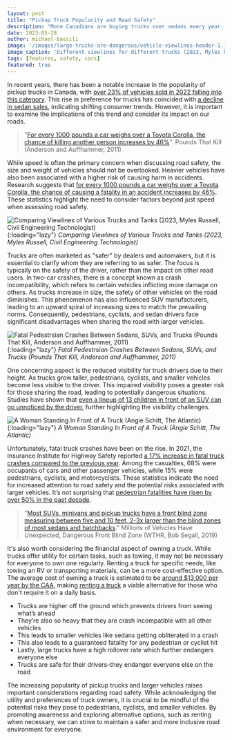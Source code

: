 ```yaml
---
layout: post
title: "Pickup Truck Popularity and Road Safety"
description: "More Canadians are buying trucks over sedans every year. Let’s look at the numbers to see how “safe” trucks really are on our roads."
date: 2023-05-28
author: michael-bassili
image: '/images/large-trucks-are-dangerous/vehicle-viewlines-header-1.jpg'
image_caption: 'Different viewlines for different trucks (2023, Myles Russell, Civil Engineering Technologist)'
tags: [features, safety, cars]
featured: true
---
```


In recent years, there has been a notable increase in the popularity of pickup trucks in Canada, with [over 23% of vehicles sold in 2022 falling into this category](https://www150.statcan.gc.ca/t1/tbl1/en/tv.action?pid=2010000201). This rise in preference for trucks has coincided with [a decline in sedan sales](https://www150.statcan.gc.ca/t1/tbl1/en/tv.action?pid=2010000201), indicating shifting consumer trends. However, it is important to examine the implications of this trend and consider its impact on our roads.

> "[For every 1000 pounds a car weighs over a Toyota Corolla, the chance of killing another person increases by 46%](https://www.nber.org/system/files/working_papers/w17170/w17170.pdf)". Pounds That Kill (Anderson and Auffhammer, 2011)

While speed is often the primary concern when discussing road safety, the size and weight of vehicles should not be overlooked. Heavier vehicles have also been associated with a higher risk of causing harm in accidents. Research suggests that [for every 1000 pounds a car weighs over a Toyota Corolla, the chance of causing a fatality in an accident increases by 46%](https://www.nber.org/system/files/working_papers/w17170/w17170.pdf). These statistics highlight the need to consider factors beyond just speed when assessing road safety.

![Comparing Viewlines of Various Trucks and Tanks (2023, Myles Russell, Civil Engineering Technologist)]({{site.baseurl}}/images/large-trucks-are-dangerous/vehicle-viewlines-1.jpg){:loading="lazy"}
*Comparing Viewlines of Various Trucks and Tanks (2023, Myles Russell, Civil Engineering Technologist)*

Trucks are often marketed as "safer" by dealers and automakers, but it is essential to clarify whom they are referring to as safer. The focus is typically on the safety of the driver, rather than the impact on other road users. In two-car crashes, there is a concept known as crash incompatibility, which refers to certain vehicles inflicting more damage on others. As trucks increase in size, the safety of other vehicles on the road diminishes. This phenomenon has also influenced SUV manufacturers, leading to an upward spiral of increasing sizes to match the prevailing norms. Consequently, pedestrians, cyclists, and sedan drivers face significant disadvantages when sharing the road with larger vehicles.

![Fatal Pedestrsian Crashes Between Sedans, SUVs, and Trucks (Pounds That Kill, Anderson and Auffhammer, 2011)]({{site.baseurl}}/images/large-trucks-are-dangerous/fatal-pedestrian-crashes-us-1.jpeg){:loading="lazy"}
*Fatal Pedestrsian Crashes Between Sedans, SUVs, and Trucks (Pounds That Kill, Anderson and Auffhammer, 2011)*

One concerning aspect is the reduced visibility for truck drivers due to their height. As trucks grow taller, pedestrians, cyclists, and smaller vehicles become less visible to the driver. This impaired visibility poses a greater risk for those sharing the road, leading to potentially dangerous situations. Studies have shown that [even a lineup of 13 children in front of an SUV can go unnoticed by the driver](https://www.wthr.com/article/news/investigations/13-investigates/13-investigates-millions-vehicles-have-unexpected-dangerous-front-blind-zone/531-9521c471-3bc1-4b55-b860-3363f0954b3b), further highlighting the visibility challenges.

![A Woman Standing In Front of A Truck (Angie Schitt, The Atlantic)]({{site.baseurl}}/images/large-trucks-are-dangerous/truck-person-1.jpg){:loading="lazy"}
*A Woman Standing In Front of A Truck (Angie Schitt, The Atlantic)*

Unfortunately, fatal truck crashes have been on the rise. In 2021, the Insurance Institute for Highway Safety reported [a 17% increase in fatal truck crashes compared to the previous year](https://www.iihs.org/topics/fatality-statistics/detail/large-trucks). Among the casualties, 68% were occupants of cars and other passenger vehicles, while 15% were pedestrians, cyclists, and motorcyclists. These statistics indicate the need for increased attention to road safety and the potential risks associated with larger vehicles. It’s not surprising that [pedestrian fatalities have risen by over 50% in the past decade](https://www.ghsa.org/resources/news-releases/GHSA/Ped-Spotlight-Full-Report22).

> "[Most SUVs, minivans and pickup trucks have a front blind zone measuring between five and 10 feet, 2-3x larger than the blind zones of most sedans and hatchbacks](https://www.wthr.com/article/news/investigations/13-investigates/13-investigates-millions-vehicles-have-unexpected-dangerous-front-blind-zone/531-9521c471-3bc1-4b55-b860-3363f0954b3b)." Millions of Vehicles Have Unexpected, Dangerous Front Blind Zone (WTHR, Bob Segall, 2019)

It's also worth considering the financial aspect of owning a truck. While trucks offer utility for certain tasks, such as towing, it may not be necessary for everyone to own one regularly. Renting a truck for specific needs, like towing an RV or transporting materials, can be a more cost-effective option. The average cost of owning a truck is estimated to be [around $13,000 per year by the CAA](https://globalnews.ca/news/3832649/car-ownership-costs-public-transit-canada/), making [renting a truck](https://www.ca.kayak.com/Nanaimo-Pick-up-truck-Rentals.29269.cpk.ksp) a viable alternative for those who don't require it on a daily basis.

- Trucks are higher off the ground which prevents drivers from seeing what’s ahead
- They’re also so heavy that they are crash incompatible with all other vehicles
- This leads to smaller vehicles like sedans getting obliterated in a crash
- This also leads to a guaranteed fatality for any pedestrian or cyclist hit
- Lastly, large trucks have a high rollover rate which further endangers everyone else
- Trucks are safe for their drivers–they endanger everyone else on the road

The increasing popularity of pickup trucks and larger vehicles raises important considerations regarding road safety. While acknowledging the utility and preferences of truck owners, it is crucial to be mindful of the potential risks they pose to pedestrians, cyclists, and smaller vehicles. By promoting awareness and exploring alternative options, such as renting when necessary, we can strive to maintain a safer and more inclusive road environment for everyone.

